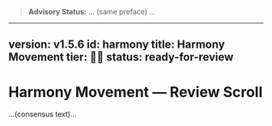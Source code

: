 > **Advisory Status:** … (same preface) …

---

version: v1.5.6
id: harmony
title: Harmony Movement
tier: 🧭✨
status: ready-for-review
---

# Harmony Movement — Review Scroll

…(consensus text)…
